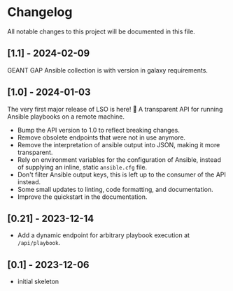 # Changelog

All notable changes to this project will be documented in this file.
## [1.1] - 2024-02-09
GEANT GAP Ansible collection is with version in galaxy requirements.
## [1.0] - 2024-01-03
The very first major release of LSO is here! :tada: A transparent API for running Ansible playbooks on a remote machine.

- Bump the API version to 1.0 to reflect breaking changes.
- Remove obsolete endpoints that were not in use anymore.
- Remove the interpretation of ansible output into JSON, making it more transparent.
- Rely on environment variables for the configuration of Ansible, instead of supplying an inline, static `ansible.cfg` file.
- Don't filter Ansible output keys, this is left up to the consumer of the API instead.
- Some small updates to linting, code formatting, and documentation.
- Improve the quickstart in the documentation.

## [0.21] - 2023-12-14
- Add a dynamic endpoint for arbitrary playbook execution at `/api/playbook`.

## [0.1] - 2023-12-06
- initial skeleton
